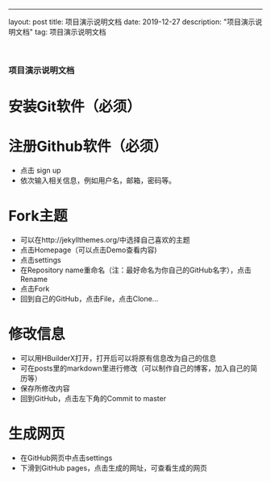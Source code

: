 ---
layout: post
title: 项目演示说明文档
date: 2019-12-27
description: "项目演示说明文档"
tag: 项目演示说明文档

​    

### **项目演示说明文档**          

# 安装Git软件（必须）

# 注册Github软件（必须）

-  点击 sign up                   
-  依次输入相关信息，例如用户名，邮箱，密码等。

# Fork主题
- 可以在http://jekyllthemes.org/中选择自己喜欢的主题
- 点击Homepage（可以点击Demo查看内容)
- 点击settings
- 在Repository name重命名（注：最好命名为你自己的GitHub名字），点击Rename
- 点击Fork
- 回到自己的GitHub，点击File，点击Clone...

# 修改信息

- 可以用HBuilderX打开，打开后可以将原有信息改为自己的信息
- 可在posts里的markdown里进行修改（可以制作自己的博客，加入自己的简历等）
- 保存所修改内容
- 回到GitHub，点击左下角的Commit to master

# 生成网页

- 在GitHub网页中点击settings
- 下滑到GitHub pages，点击生成的网址，可查看生成的网页
